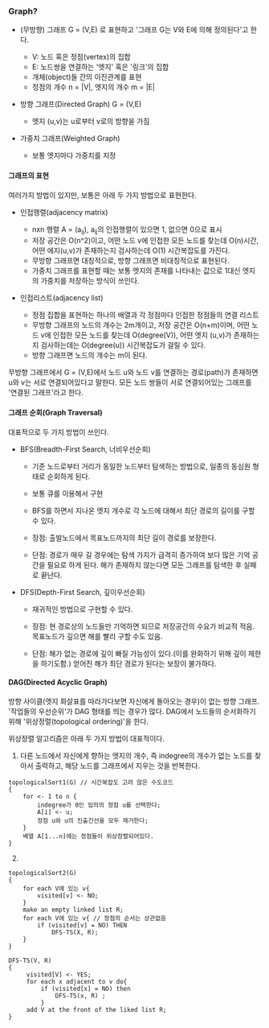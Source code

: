 ### Graph?


 - (무방향) 그래프 G = (V,E) 로 표현하고 '그래프 G는 V와 E에 의해 정의된다'고 한다.
   - V: 노드 혹은 정점(vertex)의 집합
   - E: 노드쌍을 연결하는 '엣지' 혹은 '링크'의 집합
   - 개체(object)들 간의 이진관계를 표현
   - 정점의 개수 n = |V|, 엣지의 개수 m = |E|
 
 - 방향 그래프(Directed Graph) G = (V,E)
   - 엣지 (u,v)는 u로부터 v로의 방향을 가짐
 
 - 가중치 그래프(Weighted Graph)
   - 보통 엣지마다 가중치를 지정
   
 
#### 그래프의 표현

여러가지 방법이 있지만, 보통은 아래 두 가지 방법으로 표현한다.
 - 인접행렬(adjacency matrix)
   - nxn 행렬 A = (a<sub>ij</sub>), a<sub>ij</sub>의 인접행렬이 있으면 1, 없으면 0으로 표시
   - 저장 공간은 O(n^2)이고, 어떤 노드 v에 인접한 모든 노드를 찾는데 O(n)시간, 어떤 에지(u,v)가 존재하는지 검사하는데 O(1) 시간복잡도를 가진다.
   - 무방향 그래프면 대칭적으로, 방향 그래프면 비대칭적으로 표현된다.
   - 가중치 그래프를 표현할 때는 보통 엣지의 존재를 나타내는 값으로 1대신 엣지의 가중치를 저장하는 방식이 쓰인다.
   
 - 인접리스트(adjacency list)
   - 정점 집합을 표현하는 하나의 배열과 각 정점마다 인접한 정점들의 연결 리스트
   - 무방향 그래프의 노드의 개수는 2m개이고, 저장 공간은 O(n+m)이며, 어떤 노드 v에 인접한 모든 노드를 찾는데 O(degree(V)), 어떤 엣지 (u,v)가 존재하는지 검사하는데는 O(degree(u)) 시간복잡도가 걸릴 수 있다.
   - 방향 그래프면 노드의 개수는 m이 된다.

무방향 그래프에서 G = (V,E)에서 노드 u와 노드 v를 연결하는 경로(path)가 존재하면 u와 v는 서로 연결되어있다고 말한다.
모든 노드 쌍들이 서로 연결되어있는 그래프를 '연결된 그래프'라고 한다.

#### 그래프 순회(Graph Traversal)

대표적으로 두 가지 방법이 쓰인다.
 - BFS(Breadth-First Search, 너비우선순회)
   - 기준 노드로부터 거리가 동일한 노드부터 탐색하는 방법으로, 일종의 동심원 형태로 순회하게 된다.
   - 보통 큐를 이용해서 구현
   - BFS를 하면서 지나온 엣지 개수로 각 노드에 대해서 최단 경로의 길이를 구할 수 있다.
   
   - 장점: 출발노드에서 목표노드까지의 최단 길이 경로를 보장한다.
   - 단점: 경로가 매우 길 경우에는 탐색 가지가 급격히 증가하여 보다 많은 기억 공간을 필요로 하게 된다. 해가 존재하지 않는다면 모든 그래프를 탐색한 후 실패로 끝난다.
   
 - DFS(Depth-First Search, 깊이우선순회)
   - 재귀적인 방법으로 구현할 수 있다.
   
   - 장점: 현 경로상의 노드들만 기억하면 되므로 저장공간의 수요가 비교적 적음. 목표노드가 깊으면 해를 빨리 구할 수도 있음.
   - 단점: 해가 없는 경로에 깊이 빠질 가능성이 있다.(이를 완화하기 위해 깊이 제한을 하기도함.) 얻어진 해가 최단 경로가 된다는 보장이 불가하다.
   
#### DAG(Directed Acyclic Graph)

방향 사이클(엣지 화살표를 따라가다보면 자신에게 돌아오는 경우)이 없는 방향 그래프. 
'작업들의 우선순위'가 DAG 형태를 띄는 경우가 많다. DAG에서 노드들의 순서화하기 위해 '위상정렬(topological ordering)'을 한다.

위상정렬 알고리즘은 아래 두 가지 방법이 대표적이다.

 1. 다른 노드에서 자신에게 향하는 엣지의 개수, 즉 indegree의 개수가 없는 노드를 찾아서 출력하고, 해당 노드를 그래프에서 지우는 것을 반복한다.
 ```
 topologicalSort1(G) // 시간복잡도 고려 않은 수도코드
 {
     for <- 1 to n {
         indegree가 0인 임의의 정점 u를 선택한다;     
         A[i] <- u;
         정점 u와 u의 진출간선을 모두 제거한다;
     }
     배열 A[1...n]에는 정점들이 위상정렬되어있다.
 }
 ```
 
 2. 
 ```
 topologicalSort2(G)
 {
     for each V에 있는 v{
         visited[v] <- NO;         
     }
     make an empty linked list R;
     for each V에 있는 v{ // 정점의 순서는 상관없음
         if (visited[v] = NO) THEN
             DFS-TS(X, R);
     }
 }
 
 DFS-TS(V, R)
 {
      visited[V] <- YES;
      for each x adjacent to v do{
          if (visited[x] = NO) then
              DFS-TS(x, R) ;
          }
      add V at the front of the liked list R;
 }








